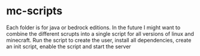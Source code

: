 # mc-scripts
Each folder is for java or bedrock editions.  In the future I might want to combine the different scrupts into a single script for all versions of linux and minecraft.
Run the script to create the user, install all dependencies, create an init script, enable the script and start the server
